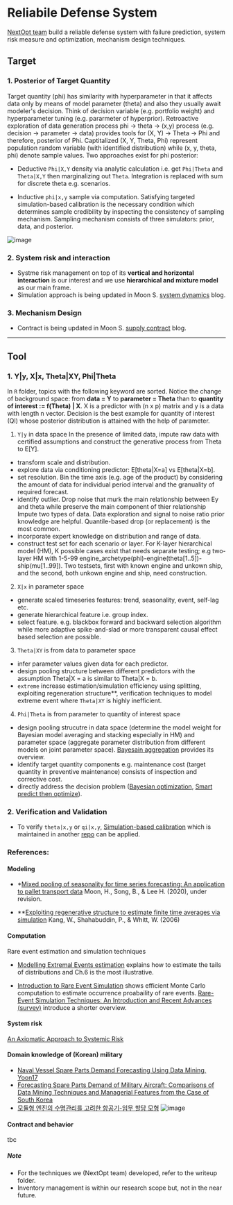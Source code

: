 # Reliabile Defense System
[NextOpt team](https://www.hyunjimoon.com/blog/vision-of-my-startup-nextopt/) build a reliable defense system with failure prediction, system risk measure and optimization, mechanism design techniques.

## Target 
### 1. Posterior of Target Quantity
Target quantity (phi) has similarity with hyperparameter in that it affects data only by means of model parameter (theta) and also they usually await modeler's decision. Think of decision variable (e.g. portfolio weight) and hyperparameter tuning (e.g. pararmeter of hyperprior). Retroactive exploration of data generation process phi -> theta -> (x,y) process (e.g. decision -> parameter -> data) provides tools for (X, Y) -> Theta -> Phi and therefore, posterior of Phi. Captitalized (X, Y, Theta, Phi) represent population random variable (with identified distribution) while (x, y, theta, phi) denote sample values. Two approaches exist for phi posterior:

- Deductive `Phi|X,Y` density via analytic calculation i.e. get `Phi|Theta` and `Theta|X,Y` then marginalizing out `Theta`. Integration is replaced with sum for discrete theta e.g. scenarios.
 
- Inductive `phi|x,y` sample via computation. Satisfying targeted simulation-based calibration is the necessary condition which determines sample credibility by inspecting the consistency of sampling mechanism. Sampling mechanism consists of three simulators: prior, data, and posterior.

![image](https://user-images.githubusercontent.com/30194633/128450710-4b41ff94-0026-4ff0-b037-db6196d05a7b.png)

### 2. System risk and interaction 
- Systme risk management on top of its **vertical and horizontal interaction** is our interest and we use **hierarchical and mixture model** as our main frame.
- Simulation approach is being updated in Moon S. [system dynamics](https://m.blog.naver.com/mseongam/222059202785) blog.

### 3. Mechanism Design
- Contract is being updated in Moon S. [supply contract](https://m.blog.naver.com/PostList.naver?blogId=mseongam&categoryNo=6&listStyle=style1) blog.

--- 
## Tool 
### 1. Y|y, X|x, Theta|XY, Phi|Theta
In `R` folder, topics with the following keyword are sorted. Notice the change of background space: from **data = Y** to **parameter = Theta** than to **quantity of interest := f(Theta) | X**. X is a predictor with (n x p) matrix and y is a data with length n vector. Decision is the best example for quantity of interest (QI) whose posterior distribution is attained with the help of parameter.

1. `Y|y` in data space
In the presence of limited data, impute raw data with certified assumptions and construct the generative process from Theta to E[Y].
 - transform scale and distribution. 
 - explore data via conditioning predictor: E[theta|X=a] vs E[theta|X=b].
 - set resolution. Bin the time axis (e.g. age of the product) by considering the amount of data for individual period interval and the granuality of required forecast.
 - identify outlier. Drop noise that murk the main relationship between Ey and theta while preserve the main component of thier relationship Impute two types of data. Data exploration and signal to noise ratio prior knowledge are helpful. Quantile-based drop (or replacement) is the most common.
 - incorporate expert knowledge on distribution and range of data. 
 - construct test set for each scenario or layer. For K-layer hierarchical model (HM), K possible cases exist that needs separate testing; e.g two-layer HM with 1-5-99 engine_archetype(phi)-engine(theta[1..5])-ship(mu[1..99]). Two testsets, first with known engine and unkown ship, and the second, both unkown engine and ship, need construction. 
 
2. `X|x` in parameter space
 - generate scaled timeseries features: trend, seasonality, event, self-lag etc.
 - generate hierarchical feature i.e. group index.
 - select feature. e.g. blackbox forward and backward selection algorithm while more adaptive spike-and-slad or more transparent causal effect based selection are possible.                                                  

3. `Theta|XY` is from data to parameter space 
 - infer parameter values given data for each predictor.
 - design pooling structure between different predictors with the assumption Theta|X = a is similar to Theta|X = b.
 - `extreme` increase estimation/simulation efficiency using splitting, exploiting regeneration structure**, verification techniques to model extreme event where `Theta|XY` is highly inefficient.

4. `Phi|Theta` is from parameter to quantity of interest space 
- design pooling strucutre in data space (determine the model weight for Bayesian model averaging and stacking especially in HM) and parameter space (aggregate parameter distribution from different models on joint parameter space). [Bayesain aggregation](https://arxiv.org/abs/1912.11218) provides its overview.
 - identify target quantity components e.g. maintenance cost (target quantity in preventive maintenance) consists of inspection and corrective cost.
 - directly address the decision problem ([Bayesian optimization](https://ieeexplore.ieee.org/document/7352306), [Smart predict then optimize](https://www.ima.umn.edu/materials/2018-2019.1/W10.3-5.18/27490/SPO_121317.pdf)).  
 
### 2. Verification and Validation
- To verify `theta|x,y` or `qi|x,y`, [Simulation-based calibration](https://mc-stan.org/docs/2_27/stan-users-guide/simulation-based-calibration.html) which is maintained in another [repo](https://github.com/hyunjimoon/SBC/tree/api-variant) can be applied.

### References:
#### Modeling
- *[Mixed pooling of seasonality for time series forecasting: An application to pallet transport data](https://www.researchgate.net/publication/346259196_Mixed_pooling_of_seasonality_for_time_series_forecasting_An_application_to_pallet_transport_data) Moon, H., Song, B., & Lee H. (2020), under revision.

- **[Exploiting regenerative structure to estimate finite time averages via simulation](http://www.columbia.edu/~ww2040/WanmoRevised.pdf) Kang, W., Shahabuddin, P., & Whitt, W. (2006)

#### Computation 
Rare event estimation and simulation techniques

- [Modelling Extremal Events estimation](https://www.springer.com/gp/book/9783540609315) explains how to estimate the tails of distributions and Ch.6 is the most illustrative.

- [Introduction to Rare Event Simulation](https://www.springer.com/gp/book/9780387200781) shows efficient Monte Carlo computation to estimate occurrence proabaility of rare events. [Rare-Event Simulation Techniques: An Introduction and Recent Advances (survey)](https://www.sciencedirect.com/science/article/pii/S092705070613011X) introduce a shorter overview.

#### System risk
[An Axiomatic Approach to Systemic Risk](https://www.jstor.org/stable/23443854?seq=1#metadata_info_tab_contents)

#### Domain knowledge of (Korean) military 
- [Naval Vessel Spare Parts Demand Forecasting Using Data Mining, Yoon17](http://www.ksie.ne.kr/journal/article.php?code=58051)
- [Forecasting Spare Parts Demand of Military Aircraft: Comparisons of Data Mining Techniques and Managerial Features from the Case of South Korea](https://www.mdpi.com/2071-1050/12/15/6045)
- [모듈형 엔진의 수명관리를 고려한 항공기-임무 할당 모형](https://nextoptext.slack.com/archives/C013D35MN9J/p1610967442002200)
![image](https://user-images.githubusercontent.com/30194633/112784366-79e7fd00-908c-11eb-9aab-3728108675c7.png)

#### Contract and behavior
tbc

##### Note
- For the techniques we (NextOpt team) developed, refer to the writeup folder.
- Inventory management is within our research scope but, not in the near future.
